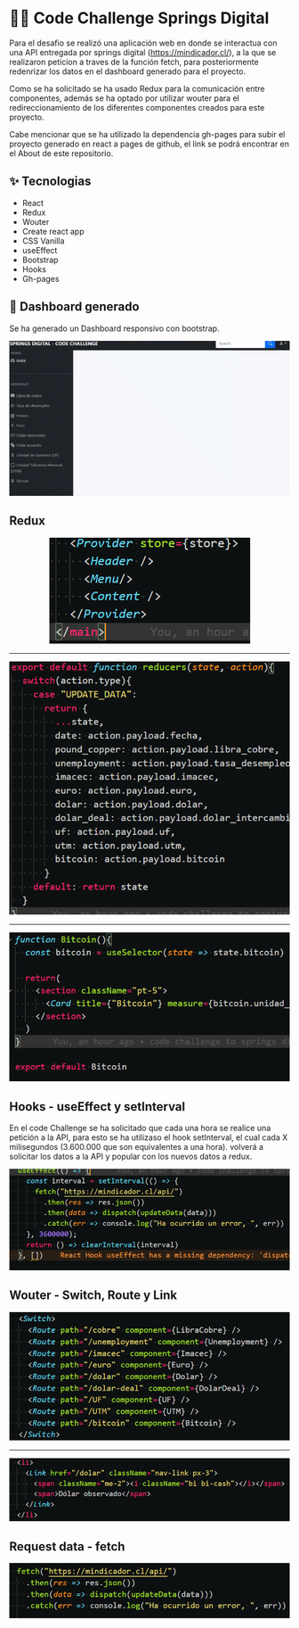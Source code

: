 # 👨‍💻 Code Challenge Springs Digital

Para el desafio se realizó una aplicación web en donde se interactua con una API entregada por springs digital (https://mindicador.cl/), a la que se realizaron peticion a traves de la función fetch, para posteriormente redenrizar los datos en el dashboard generado para el proyecto.

Como se ha solicitado se ha usado Redux para la comunicación entre componentes, además se ha optado por utilizar wouter para el redireccionamiento de los diferentes componentes creados para este proyecto.

Cabe mencionar que se ha utilizado la dependencia gh-pages para subir el proyecto generado en react a pages de github, el link se podrá encontrar en el About de este repositorio.

## ✨ Tecnologias
- React 
- Redux
- Wouter
- Create react app
- CSS Vanilla
- useEffect
- Bootstrap
- Hooks
- Gh-pages

## 🦾 Dashboard generado
Se ha generado un Dashboard responsivo con bootstrap.
<div align="center">
<img src="./doc/chrome-capture.gif" />
</div>

## Redux

<div align="center">
<img src="./doc/Provider.png" />
</div>
<hr/>

<div align="center">
<img src="./doc/reducers.png" />
</div>
<hr/>

<div align="center">
<img src="./doc/useSelector.png" />
</div>

## Hooks - useEffect y setInterval

En el code Challenge se ha solicitado que cada una hora se realice una petición a la API, para esto se ha utilizaso el hook setInterval, el cual cada X milisegundos (3.600.000 que son equivalentes a una hora). volverá a solicitar los datos a la API y popular con los nuevos datos a redux.
<div align="center">
<img src="./doc/setInterval.png" />
</div>


## Wouter - Switch, Route y Link

<div align="center">
<img src="./doc/Switch and Route.png" />
</div>
<hr/>

<div align="center">
<img src="./doc/Link.png" />
</div>

## Request data - fetch

<div align="center">
<img src="./doc/request data.png" />
</div>
